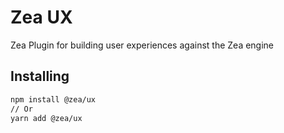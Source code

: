 # Zea UX

Zea Plugin for building user experiences against the Zea engine

## Installing

```bash
npm install @zea/ux
// Or
yarn add @zea/ux
```
